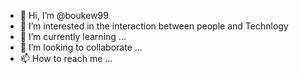 - 👋 Hi, I’m @boukew99
- 👀 I’m interested in the interaction between people and Technlogy
- 🌱 I’m currently learning ...
- 💞️ I’m looking to collaborate ...
- 📫 How to reach me ... 

<!---
boukew99/boukew99 is a ✨ special ✨ repository because its `README.md` (this file) appears on your GitHub profile.
You can click the Preview link to take a look at your changes.
--->

